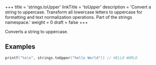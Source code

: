 +++
title = 'strings.toUpper'
linkTitle = 'toUpper'
description = 'Convert a string to uppercase. Transform all lowercase letters to uppercase for formatting and text normalization operations. Part of the strings namespace.'
weight = 0
draft = false
+++

Converts a string to uppercase.

## Examples

```go
printf("%s\n", strings.toUpper("hello World")) // HELLO WORLD
```


